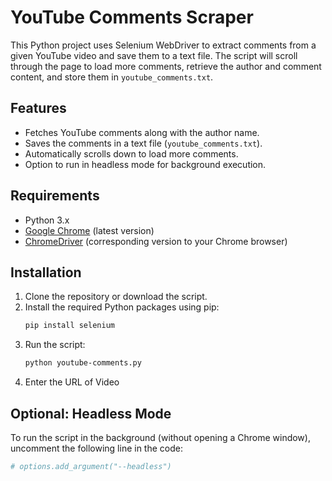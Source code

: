 # YouTube Comments Scraper

This Python project uses Selenium WebDriver to extract comments from a given YouTube video and save them to a text file. The script will scroll through the page to load more comments, retrieve the author and comment content, and store them in `youtube_comments.txt`.

## Features

- Fetches YouTube comments along with the author name.
- Saves the comments in a text file (`youtube_comments.txt`).
- Automatically scrolls down to load more comments.
- Option to run in headless mode for background execution.

## Requirements

- Python 3.x
- [Google Chrome](https://www.google.com/chrome/) (latest version)
- [ChromeDriver](https://sites.google.com/a/chromium.org/chromedriver/downloads) (corresponding version to your Chrome browser)

## Installation

1. Clone the repository or download the script.
2. Install the required Python packages using pip:
   ```bash
   pip install selenium
3. Run the script:
   ```bash
   python youtube-comments.py
4. Enter the URL of Video

## Optional: Headless Mode
To run the script in the background (without opening a Chrome window), uncomment the following line in the code:
   ```bash
# options.add_argument("--headless")
